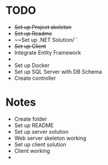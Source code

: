 # TODO

- ~~Set up Project skeleton~~
- ~~Set up Readme~~
- ~~Set up .NET Solution/``
- ~~Set up Client~~
- Integrate Entity Framework
- 
- Set up Docker
- Set up SQL Server with DB Schema
- Create controller

# Notes

- Create folder
- Set up README
- Set up server solution
- Web server skeleton working
- Set up client solution
- Client working
-